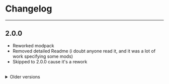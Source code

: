 <!-- markdownlint-disable MD033 -->
# Changelog

---

## 2.0.0

- Reworked modpack
- Removed detailed Readme (i doubt anyone read it, and it was a lot of work specifying some mods)
- Skipped to 2.0.0 cause it's a rework

<br>

<details>
<summary>
Older versions
</summary>

## 1.1.3

- Removed 10 mods
- Again Updated a lot of mods

## 1.1.2

- Added 2 new mods
- Updated a lot of mods

## 1.1.1

- Removed 16 mods
- Added 27 new mods

## 1.1.0

- Removed 1 mod
- Added 3 new mods

## 1.0.9

- Removed 5 mods
- Added 6 new mods
- Updated config and mods

## 1.0.8

- Removed 12 mods
- Added 10 new mods
- Updated config files

## 1.0.7

- Removed 7 mods
- Added 5 new mods
- Updated 4 mods
- Updated config files

## 1.0.6

- Added 4 new mods
- Removed 2 mod
- Updated config files
- Nerfed the Rolling Giant

## 1.0.5

- Added 3 new mods
- Added 1 new moon
- Updated some mods
- Updated config files
- Added LethalRichPresence mod

## 1.0.4

- Added and removed 2 mods
- Modified a few config files

## 1.0.3

- Forgot to update some other config files

## 1.0.2

- Added 7 new mods
- Updated a few mods
- Updated Config files

## 1.0.1

- Updated Mods
- Added config files

## 1.0.0

- Initial release

</details>
